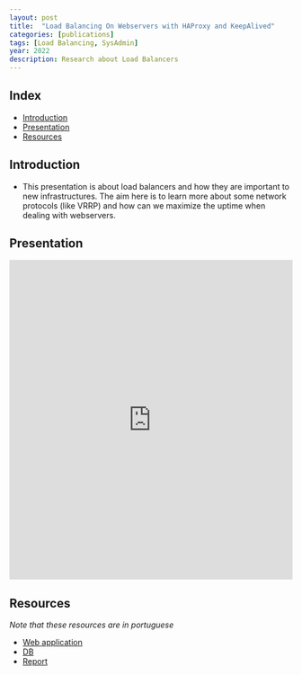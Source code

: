 ```yaml
---
layout: post
title:  "Load Balancing On Webservers with HAProxy and KeepAlived"
categories: [publications]
tags: [Load Balancing, SysAdmin]
year: 2022
description: Research about Load Balancers
---
```


## Index

- [Introduction](#introduction)
- [Presentation](#presentation)
- [Resources](#resources)


## Introduction

- This presentation is about load balancers and how they are important to new infrastructures. The aim here is to learn more about some network protocols (like VRRP) and how can we maximize the uptime when dealing with webservers. 

## Presentation

<style>
.responsive-wrap iframe{ max-width: 100%;}
</style>
<div class="responsive-wrap">
<iframe src="https://docs.google.com/presentation/d/e/2PACX-1vQwE6V_g72T950Q-W-AEwSrh8dNGQ4ygZhxAS0_DhNnGYtUcE9EsNA85h_H-loJyDDLOS9qETh_PMfn/embed?start=false&loop=false&delayms=60000" frameborder="0" width="960" height="569" allowfullscreen="true" mozallowfullscreen="true" webkitallowfullscreen="true"></iframe>
</div>

## Resources

*Note that these resources are in portuguese*

- [Web application](https://github.com/BrunoTeixeira1996/Apontamentos-ISEC/tree/master/3%C2%BAAno/DD/TP/DD-2122-BrunoTeixeira-2019100036/ListaDeComprasApp)
- [DB](https://github.com/BrunoTeixeira1996/Apontamentos-ISEC/tree/master/3%C2%BAAno/DD/TP/DD-2122-BrunoTeixeira-2019100036/base_de_dados)
- [Report](https://github.com/BrunoTeixeira1996/Apontamentos-ISEC/blob/master/3%C2%BAAno/DD/TP/DD-2122-BrunoTeixeira-2019100036/relatorio.pdf)
